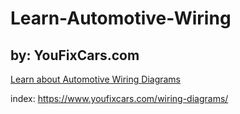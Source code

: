 # Learn-Automotive-Wiring
## by: YouFixCars.com
[Learn about Automotive Wiring Diagrams](https://www.youfixcars.com/automotive-wiring/)

index: https://www.youfixcars.com/wiring-diagrams/
